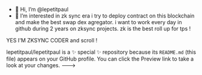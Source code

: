   - 👋 Hi, I’m @lepetitpaul
- 👀 I’m interested in zk sync era
i try to deploy contract on this blockchain and make the best swap dex agregator.
i want to work every day in github during 2 years on zksync projects.
zk is the best roll up for tps    !       
                        
YES I'M ZKSYNC CODER and scroll !       
  
lepetitpaul/lepetitpaul is a ✨ special ✨ repository because its `README.md` (this file) appears on your GitHub profile.
You can click the Preview link to take a look at your changes.
--->
